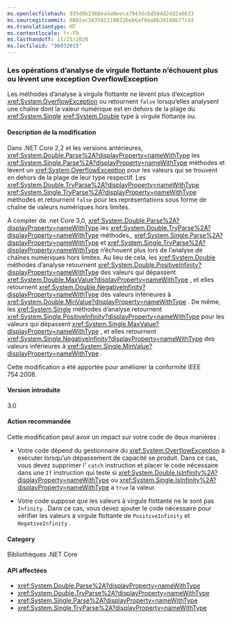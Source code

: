 ```yaml
---
ms.openlocfilehash: 935d9b2368ea4a0eeca7943dcbd584d24d2a6633
ms.sourcegitcommit: 0802ac583585110022beb6af8ea0b39188b77c43
ms.translationtype: MT
ms.contentlocale: fr-FR
ms.lasthandoff: 11/25/2020
ms.locfileid: "96032015"
---
```

### <a name="floating-point-parsing-operations-no-longer-fail-or-throw-an-overflowexception"></a>Les opérations d’analyse de virgule flottante n’échouent plus ou lèvent une exception OverflowException

Les méthodes d’analyse à virgule flottante ne lèvent plus d’exception <xref:System.OverflowException> ou retournent `false` lorsqu’elles analysent une chaîne dont la valeur numérique est en dehors de la plage du <xref:System.Single> <xref:System.Double> type à virgule flottante ou.

#### <a name="change-description"></a>Description de la modification

Dans .NET Core 2,2 et les versions antérieures, <xref:System.Double.Parse%2A?displayProperty=nameWithType> les <xref:System.Single.Parse%2A?displayProperty=nameWithType> méthodes et lèvent un <xref:System.OverflowException> pour les valeurs qui se trouvent en dehors de la plage de leur type respectif. Les <xref:System.Double.TryParse%2A?displayProperty=nameWithType> <xref:System.Single.TryParse%2A?displayProperty=nameWithType> méthodes et retournent `false` pour les représentations sous forme de chaîne de valeurs numériques hors limites.

À compter de .net Core 3,0, <xref:System.Double.Parse%2A?displayProperty=nameWithType> les <xref:System.Double.TryParse%2A?displayProperty=nameWithType> méthodes,, <xref:System.Single.Parse%2A?displayProperty=nameWithType> et <xref:System.Single.TryParse%2A?displayProperty=nameWithType> n’échouent plus lors de l’analyse de chaînes numériques hors limites. Au lieu de cela, les <xref:System.Double> méthodes d’analyse retournent <xref:System.Double.PositiveInfinity?displayProperty=nameWithType> des valeurs qui dépassent <xref:System.Double.MaxValue?displayProperty=nameWithType> , et elles retournent <xref:System.Double.NegativeInfinity?displayProperty=nameWithType> des valeurs inférieures à <xref:System.Double.MinValue?displayProperty=nameWithType> . De même, les <xref:System.Single> méthodes d’analyse retournent <xref:System.Single.PositiveInfinity?displayProperty=nameWithType> pour les valeurs qui dépassent <xref:System.Single.MaxValue?displayProperty=nameWithType> , et elles retournent <xref:System.Single.NegativeInfinity?displayProperty=nameWithType> des valeurs inférieures à <xref:System.Single.MinValue?displayProperty=nameWithType> .

Cette modification a été apportée pour améliorer la conformité IEEE 754:2008.

#### <a name="version-introduced"></a>Version introduite

3.0

#### <a name="recommended-action"></a>Action recommandée

Cette modification peut avoir un impact sur votre code de deux manières :

- Votre code dépend du gestionnaire du <xref:System.OverflowException> à exécuter lorsqu’un dépassement de capacité se produit. Dans ce cas, vous devez supprimer l' `catch` instruction et placer le code nécessaire dans une `If` instruction qui teste si <xref:System.Double.IsInfinity%2A?displayProperty=nameWithType> ou <xref:System.Single.IsInfinity%2A?displayProperty=nameWithType> a `true` la valeur.

- Votre code suppose que les valeurs à virgule flottante ne le sont pas `Infinity` . Dans ce cas, vous devez ajouter le code nécessaire pour vérifier les valeurs à virgule flottante de `PositiveInfinity` et `NegativeInfinity` .

#### <a name="category"></a>Category

Bibliothèques .NET Core

#### <a name="affected-apis"></a>API affectées

- <xref:System.Double.Parse%2A?displayProperty=nameWithType>
- <xref:System.Double.TryParse%2A?displayProperty=nameWithType>
- <xref:System.Single.Parse%2A?displayProperty=nameWithType>
- <xref:System.Single.TryParse%2A?displayProperty=nameWithType>

<!--

#### Affected APIs

- `Overload:System.Double.Parse`
- `Overload:System.Double.TryParse`
- `Overload:System.Single.Parse`
- `Overload:System.Single.TryParse`

-->
